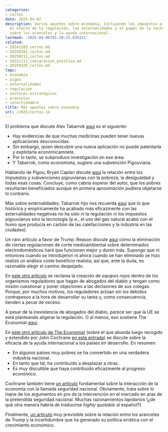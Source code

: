 ```yaml
---
categories:
- cortos
date: 2025-04-02
description: Varios apuntes sobre economía, incluyendo los impuestos pigouvianos,
  el efecto de la regulación, las externalidades y el papel de la tecnología. También
  sobre los aranceles y la ayuda internacional.
lastmod: '2025-04-06T01:38:33.939311'
related:
- 20241105_cortos.md
- 20250101_cortos.md
- 20250212_cortos.md
- 20221111_inmigracion_positiva.md
- 20250326_cortos.md
tags:
- economía
- pigou
- externalidades
- regulación
- sectores estratégicos
- aranceles
- incertidumbre
title: Más apuntes sobre economía
url: /2025/cortos-14
---
```


El problema que discute Alex Tabarrok [aquí](https://marginalrevolution.com/marginalrevolution/2025/04/ai-discovers-new-uses-for-old-drugs.html) es el siguiente:
- Hay evidencias de que muchas medicinas pueden tener nuevas aplicaciones desconocidas.
- Sin embargo, quien descubre una nueva aplicación no puede patentarla y explotarla económicamnete.
- Por lo tanto, se subproduce investigación en ese área.
- Y Tabarrok, como economista, sugiere una subvención Pigouviana.

Hablando de Pigou, Bryan Caplan discute [aqui](https://www.betonit.ai/p/pigou-and-the-poor) la relación entre los impuestos y subvenciones pigouvianas con la pobreza, la desigualdad y todas esas cosas.
Concluye, como cabría esperar del autor, que los pobres resultarían beneficiados aunque en primera aproximación pudiera objetarse lo contrario.

Más sobre externalidades: Tabarrok hijo nos recuerda [aquí](https://www.maximum-progress.com/p/most-externalities-are-solved-with) que lo que histórica y empíricamente ha acabado más eficazmente con las externalidades negativas no ha sido ni la regulación ni los impuestos pigouvianos sino la tecnología (p.e., el uso del gas natural acabó con el humo que producía en carbón de las calefacciones y la industria en las ciudades).

Un raro artículo a favor de Trump: Reason discute [aquí](https://reason.com/?p=8324338) cómo la eliminación de ciertas regulaciones de corte medioambiental sobre determinados electrodomésticos hará que funcionen mejor y duren más. Supongo que ni entonces cuando se introdujeron ni ahora cuando se han eliminado se hizo realizó un análisis coste beneficio realista; así que, ante la duda, es razonable elegir el camino despejado.

En [este otro artículo](https://www.samdumitriu.com/p/why-regulators-need-a-red-team) se reclama la creación de _equipos rojos_ dentro de los organismos reguladores que hagan de abogados del diablo y tengan como misión cuestionar y poner objeciones a las decisiones de sus colegas. Porque, por muchos motivos, los reguladores actúan sin los debidos contrapesos a la hora de desarrollar su tarea y, como consecuencia, tienden a pecar de exceso.

A pesar de la inexistencia de abogados del diablo, parece ser que la UE se está planteando aligerar la regulación. O al menos, eso sostiene The Economist [aquí](https://www.economist.com/business/2025/02/20/europe-is-set-to-start-cutting-red-tape-lightly).

En [este otro artículo de The Economist](https://www.economist.com/finance-and-economics/2025/03/06/aid-cannot-make-poor-countries-rich) (sobre el que abunda luego recogido y extendido por John Cochrane [en esta entrada](https://www.grumpy-economist.com/p/aid)) se discute sobre la eficacia de la ayuda internacional a los países en desarrollo. En resumen:
- En algunos países muy pobres se ha convertido en una verdadera industria nacional.
- En tanto que tal, ha contribuido a desplazar a otras.
- Es muy discutible que haya contribuido eficazmente al progreso económico.

Cochrane también tiene [un artículo](https://www.grumpy-economist.com/p/economic-statecraft-and-trade) fundamental sobre la interacción de la economía con la llamada seguridad nacional. Obviamente, trata sobre lo inane de los argumentos en pro de la intervención en el mercado en aras de la pretendida seguridad nacional. Muchas razonamientos _lapidarios_ (¿de qué otra manera habría de traducirse _highly quotable_ al español?).

Finalmente, [un artículo](https://www.kentclarkcenter.org/filterable-categories/tariffs-vs-uncertainty/) muy previsible sobre la relación entre los aranceles de Trump y la incertidumbre que ha generado su política errática con el crecimiento económico.